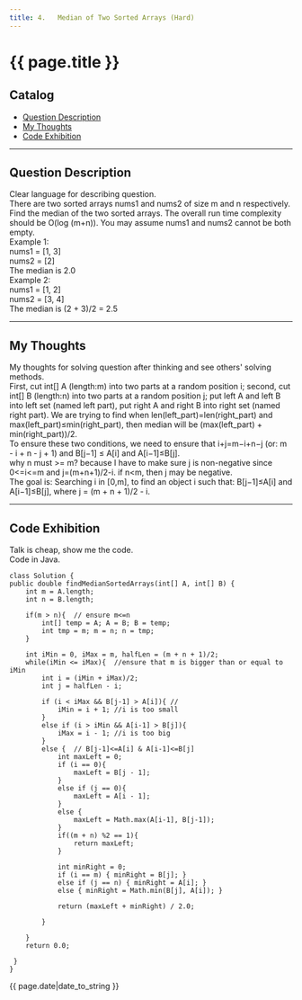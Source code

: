 ```yaml
---
title: 4.	Median of Two Sorted Arrays (Hard)       
---
```


# {{ page.title }}

## Catalog
+ [Question Description](#partI)
+ [My Thoughts](#partII)
+ [Code Exhibition](#partIII)

----------------------------------

## Question Description
Clear language for describing question.    
There are two sorted arrays nums1 and nums2 of size m and n respectively. Find the median of the two sorted arrays. The overall run time complexity should be O(log (m+n)). You may assume nums1 and nums2 cannot be both empty.    
Example 1:    
nums1 = [1, 3]   
nums2 = [2]  
The median is 2.0    
Example 2:   
nums1 = [1, 2]   
nums2 = [3, 4]   
The median is (2 + 3)/2 = 2.5   


----------------------------------

## My Thoughts
My thoughts for solving question after thinking and see others' solving methods.    
First, cut int[] A (length:m) into two parts at a random position i; second, cut int[] B (length:n) into two parts at a random position j; put left A and left B into left set (named left part), put right A and right B into right set (named right part). We are trying to find when len(left_part)=len(right_part) and max(left_part)≤min(right_part), then median will be (max(left_part) + min(right_part))/2.   
To ensure these two conditions, we need to ensure that i+j=m−i+n−j (or: m - i + n - j + 1) and B[j−1] ≤ A[i] and A[i−1]≤B[j].       
why n must >= m? because I have to make sure j is non-negative since 0<=i<=m and j=(m+n+1)/2-i. if n<m, then j may be negative.     
The goal is: Searching i in [0,m], to find an object i such that: B[j−1]≤A[i] and A[i−1]≤B[j], where j = (m + n + 1)/2 - i.    


----------------------------------

## Code Exhibition
Talk is cheap, show me the code.   
Code in Java.    

    class Solution {
    public double findMedianSortedArrays(int[] A, int[] B) {
        int m = A.length;
        int n = B.length;
        
        if(m > n){  // ensure m<=n
            int[] temp = A; A = B; B = temp;
            int tmp = m; m = n; n = tmp;
        }
        
        int iMin = 0, iMax = m, halfLen = (m + n + 1)/2;
        while(iMin <= iMax){  //ensure that m is bigger than or equal to iMin
            int i = (iMin + iMax)/2; 
            int j = halfLen - i;  
            
            if (i < iMax && B[j-1] > A[i]){ //
                iMin = i + 1; //i is too small
            }
            else if (i > iMin && A[i-1] > B[j]){
                iMax = i - 1; //i is too big
            }
            else {  // B[j-1]<=A[i] & A[i-1]<=B[j]
                int maxLeft = 0;
                if (i == 0){
                    maxLeft = B[j - 1];
                }
                else if (j == 0){
                    maxLeft = A[i - 1];
                }
                else {
                    maxLeft = Math.max(A[i-1], B[j-1]);
                }
                if((m + n) %2 == 1){
                    return maxLeft;
                }
                
                int minRight = 0;
                if (i == m) { minRight = B[j]; }
                else if (j == n) { minRight = A[i]; }
                else { minRight = Math.min(B[j], A[i]); }

                return (maxLeft + minRight) / 2.0;
                
            }
            
        }
        return 0.0;
        
     }
    }




{{ page.date|date_to_string }}
